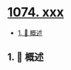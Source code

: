 # [1074. xxx](https://github.com/Tdahuyou/TNotes.leetcode/tree/main/notes/1074.%20xxx)

<!-- region:toc -->

- [1. 📝 概述](#1--概述)

<!-- endregion:toc -->

## 1. 📝 概述
